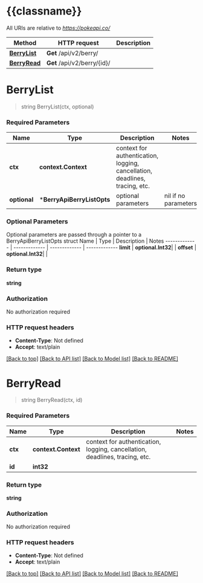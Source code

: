 # {{classname}}

All URIs are relative to *https://pokeapi.co/*

Method | HTTP request | Description
------------- | ------------- | -------------
[**BerryList**](BerryApi.md#BerryList) | **Get** /api/v2/berry/ | 
[**BerryRead**](BerryApi.md#BerryRead) | **Get** /api/v2/berry/{id}/ | 

# **BerryList**
> string BerryList(ctx, optional)


### Required Parameters

Name | Type | Description  | Notes
------------- | ------------- | ------------- | -------------
 **ctx** | **context.Context** | context for authentication, logging, cancellation, deadlines, tracing, etc.
 **optional** | ***BerryApiBerryListOpts** | optional parameters | nil if no parameters

### Optional Parameters
Optional parameters are passed through a pointer to a BerryApiBerryListOpts struct
Name | Type | Description  | Notes
------------- | ------------- | ------------- | -------------
 **limit** | **optional.Int32**|  | 
 **offset** | **optional.Int32**|  | 

### Return type

**string**

### Authorization

No authorization required

### HTTP request headers

 - **Content-Type**: Not defined
 - **Accept**: text/plain

[[Back to top]](#) [[Back to API list]](../README.md#documentation-for-api-endpoints) [[Back to Model list]](../README.md#documentation-for-models) [[Back to README]](../README.md)

# **BerryRead**
> string BerryRead(ctx, id)


### Required Parameters

Name | Type | Description  | Notes
------------- | ------------- | ------------- | -------------
 **ctx** | **context.Context** | context for authentication, logging, cancellation, deadlines, tracing, etc.
  **id** | **int32**|  | 

### Return type

**string**

### Authorization

No authorization required

### HTTP request headers

 - **Content-Type**: Not defined
 - **Accept**: text/plain

[[Back to top]](#) [[Back to API list]](../README.md#documentation-for-api-endpoints) [[Back to Model list]](../README.md#documentation-for-models) [[Back to README]](../README.md)

